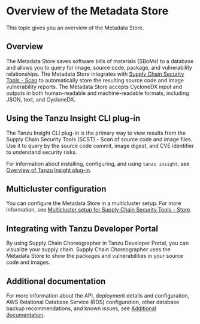 # Overview of the Metadata Store

This topic gives you an overview of the Metadata Store.

## <a id='overview'></a> Overview

The Metadata Store saves software bills of materials (SBoMs) to a database and
allows you to query for image, source code, package, and vulnerability
relationships. The Metadata Store integrates with
[Supply Chain Security Tools - Scan](../scst-scan/overview.hbs.md) to automatically
store the resulting source code and image vulnerability reports. The Metadata Store 
accepts CycloneDX input and outputs in both human-readable and machine-readable formats,
including JSON, text, and CycloneDX.

## <a id='using-insight'></a> Using the Tanzu Insight CLI plug-in

The Tanzu Insight CLI plug-in is the primary way to view results from the Supply Chain Security Tools (SCST) - Scan of source code and image files. Use it to query by the source code commit, image digest, and CVE identifier to understand security risks.

For information about installing, configuring, and using `tanzu insight`, see [Overview of Tanzu Insight plug-in](../cli-plugins/insight/cli-overview.hbs.md).

## <a id='multicluster-config'></a> Multicluster configuration

You can configure the Metadata Store in a multicluster setup.
For more information, see [Multicluster setup for Supply Chain Security Tools - Store](multicluster-setup.hbs.md).

## <a id='integrate'></a> Integrating with Tanzu Developer Portal

By using Supply Chain Choreographer in Tanzu Developer Portal, you can
visualize your supply chain. Supply Chain Choreographer uses the Metadata Store 
to show the packages and vulnerabilities in your source code and images.

## <a id='additional-info'></a>Additional documentation

For more information about the API, deployment details and configuration, AWS Relational Database Service (RDS) configuration, other database backup recommendations, and known issues, see [Additional documentation](additional.hbs.md).
